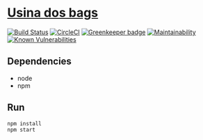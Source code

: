 # [Usina dos bags](http://www.usinadosbags.com.br)

[![Build Status](https://travis-ci.org/enikolas/usinadosbags.svg?branch=master)](https://travis-ci.org/enikolas/usinadosbags)
[![CircleCI](https://circleci.com/gh/enikolas/usinadosbags.svg?style=shield)](https://circleci.com/gh/enikolas/usinadosbags)
[![Greenkeeper badge](https://badges.greenkeeper.io/enikolas/usinadosbags.svg)](https://greenkeeper.io/)
[![Maintainability](https://api.codeclimate.com/v1/badges/bda2b6d3dd225aa6870f/maintainability)](https://codeclimate.com/github/enikolas/usinadosbags/maintainability)
[![Known Vulnerabilities](https://snyk.io/test/github/enikolas/usinadosbags/badge.svg)](https://snyk.io/test/github/enikolas/usinadosbags)

## Dependencies

- node
- npm

## Run

    npm install
    npm start
